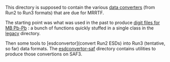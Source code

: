 This directory is supposed to contain the various [data converters](https://alice.its.cern.ch/jira/browse/MRRTF-17)
(from Run2 to Run3 formats) that are due for MRRTF.

The starting point was what was used in the past to
 produce [digit files for MB Pb-Pb](http://aphecetche.github.io/2016/03/13/o2-create-digit-files/) : 
  a bunch of functions quickly stuffed in a single class in the [legacy](legacy) directory.

Then some tools to [esdconvertor](convert Run2 ESDs) into Run3 (tentative, so far) data formats. The [esdconvertor-saf](esdconvertor-saf) directory contains utilities to produce those convertions on SAF3.

